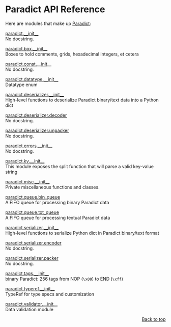 # Paradict API Reference
Here are modules that make up [Paradict](/README.md):

[paradict.\_\_init\_\_](/docs/api/modules/paradict/__init__/README.md)
<br>
No docstring.

[paradict.box.\_\_init\_\_](/docs/api/modules/paradict/box/__init__/README.md)
<br>
Boxes to hold comments, grids, hexadecimal integers, et cetera

[paradict.const.\_\_init\_\_](/docs/api/modules/paradict/const/__init__/README.md)
<br>
No docstring.

[paradict.datatype.\_\_init\_\_](/docs/api/modules/paradict/datatype/__init__/README.md)
<br>
Datatype enum

[paradict.deserializer.\_\_init\_\_](/docs/api/modules/paradict/deserializer/__init__/README.md)
<br>
High-level functions to deserialize Paradict binary/text data into a Python dict

[paradict.deserializer.decoder](/docs/api/modules/paradict/deserializer/decoder/README.md)
<br>
No docstring.

[paradict.deserializer.unpacker](/docs/api/modules/paradict/deserializer/unpacker/README.md)
<br>
No docstring.

[paradict.errors.\_\_init\_\_](/docs/api/modules/paradict/errors/__init__/README.md)
<br>
No docstring.

[paradict.kv.\_\_init\_\_](/docs/api/modules/paradict/kv/__init__/README.md)
<br>
This module exposes the split function that will parse a valid key-value string

[paradict.misc.\_\_init\_\_](/docs/api/modules/paradict/misc/__init__/README.md)
<br>
Private miscellaneous functions and classes.

[paradict.queue.bin\_queue](/docs/api/modules/paradict/queue/bin_queue/README.md)
<br>
A FIFO queue for processing binary Paradict data

[paradict.queue.txt\_queue](/docs/api/modules/paradict/queue/txt_queue/README.md)
<br>
A FIFO queue for processing textual Paradict data

[paradict.serializer.\_\_init\_\_](/docs/api/modules/paradict/serializer/__init__/README.md)
<br>
High-level functions to serialize Python dict in Paradict binary/text format

[paradict.serializer.encoder](/docs/api/modules/paradict/serializer/encoder/README.md)
<br>
No docstring.

[paradict.serializer.packer](/docs/api/modules/paradict/serializer/packer/README.md)
<br>
No docstring.

[paradict.tags.\_\_init\_\_](/docs/api/modules/paradict/tags/__init__/README.md)
<br>
binary Paradict: 256 tags from NOP (`\x00`) to END (`\xff`)

[paradict.typeref.\_\_init\_\_](/docs/api/modules/paradict/typeref/__init__/README.md)
<br>
TypeRef for type specs and customization

[paradict.validator.\_\_init\_\_](/docs/api/modules/paradict/validator/__init__/README.md)
<br>
Data validation module

<p align="right"><a href="#paradict-api-reference">Back to top</a></p>
